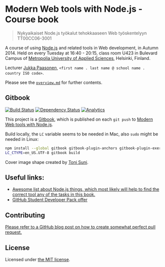 # Modern Web tools with Node.js - Course book

> Nykyaikaiset Node.js työkalut tehokkaaseen Web työskentelyyn TT00CC06-3001

A course of using [Node.js](http://nodejs.org/) and related tools in Web development, in Autumn 2014.
Held on every Tuesday at 16:40 - 20:15, class room U423 in Bulevard Campus of
[Metropolia University of Applied Sciences](http://www.metropolia.fi/en/ "Metropolia"), Helsinki, Finland.

Lecturer [Jukka Paasonen](http://paazmaya.fi), `<first name . last name @ school name . country ISO code>`.

Please see the [`overview.md`](overview.md) for further contents.


## Gitbook

[![Build Status](https://www.gitbook.com/button/status/book/paazmaya/modern-web-tools-with-node-js)](https://www.gitbook.com/book/paazmaya/modern-web-tools-with-node-js/details)
[![Dependency Status](https://img.shields.io/gemnasium/paazmaya/modern-web-tools-with-node-js-book.svg)](https://gemnasium.com/paazmaya/modern-web-tools-with-node-js-book)
[![Analytics](https://ga-beacon.appspot.com/UA-2643697-15/modern-web-tools-with-node-js-book/index?flat)](https://github.com/igrigorik/ga-beacon)

This project is a [Gitbook](https://www.gitbook.com/), which is published on each `git push` to
[Modern Web tools with Node.js](https://paazmaya.gitbooks.io/modern-web-tools-with-node-js/content/ "Modern Web tools with Node.js").

Build locally, the `LC` variable seems to be needed in Mac, also `sudo` might be needed in Linux:

```sh
npm install --global gitbook gitbook-plugin-anchors gitbook-plugin-exercises
LC_CTYPE=en_US.UTF-8 gitbook build
```

Cover image shape created by [Toni Suni](http://fi.linkedin.com/pub/toni-suni/96/583/97).

## Useful links:

- [Awesome list about Node.js things, which most likely will help to find the correct tool any of the tasks in this book.](https://github.com/sindresorhus/awesome-nodejs "A curated list of delightful Node.js packages and resources")
- [GitHub Student Developer Pack offer](https://education.github.com/pack "GitHub Student Developer Pack offer")

## Contributing

[Please refer to a GitHub blog post on how to create somewhat perfect pull request.](https://github.com/blog/1943-how-to-write-the-perfect-pull-request "How to write the perfect pull request")

## License

Licensed under [the MIT license](LICENSE).